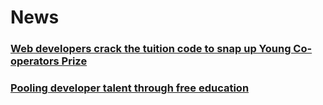 # News

### [Web developers crack the tuition code to snap up Young Co-operators Prize](blog/ycp)

### [Pooling developer talent through free education](blog/computerweekly)